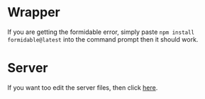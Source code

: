# Wrapper
If you are getting the formidable error, simply paste
`npm install formidable@latest` into the command prompt then it should work.

# Server
If you want too edit the server files, then click [here](https://github.com/2Epik4u/Wrapper-Online-Server-Files).

